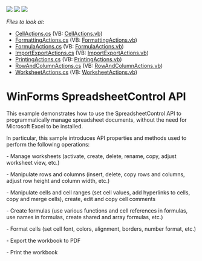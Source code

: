 <!-- default badges list -->
![](https://img.shields.io/endpoint?url=https://codecentral.devexpress.com/api/v1/VersionRange/128614204/14.2.3%2B)
[![](https://img.shields.io/badge/Open_in_DevExpress_Support_Center-FF7200?style=flat-square&logo=DevExpress&logoColor=white)](https://supportcenter.devexpress.com/ticket/details/E4655)
[![](https://img.shields.io/badge/📖_How_to_use_DevExpress_Examples-e9f6fc?style=flat-square)](https://docs.devexpress.com/GeneralInformation/403183)
<!-- default badges end -->
<!-- default file list -->
*Files to look at*:

* [CellActions.cs](./CS/SpreadsheetControl/SpreadsheetActions/CellActions.cs) (VB: [CellActions.vb](./VB/SpreadsheetControl/SpreadsheetActions/CellActions.vb))
* [FormattingActions.cs](./CS/SpreadsheetControl/SpreadsheetActions/FormattingActions.cs) (VB: [FormattingActions.vb](./VB/SpreadsheetControl/SpreadsheetActions/FormattingActions.vb))
* [FormulaActions.cs](./CS/SpreadsheetControl/SpreadsheetActions/FormulaActions.cs) (VB: [FormulaActions.vb](./VB/SpreadsheetControl/SpreadsheetActions/FormulaActions.vb))
* [ImportExportActions.cs](./CS/SpreadsheetControl/SpreadsheetActions/ImportExportActions.cs) (VB: [ImportExportActions.vb](./VB/SpreadsheetControl/SpreadsheetActions/ImportExportActions.vb))
* [PrintingActions.cs](./CS/SpreadsheetControl/SpreadsheetActions/PrintingActions.cs) (VB: [PrintingActions.vb](./VB/SpreadsheetControl/SpreadsheetActions/PrintingActions.vb))
* [RowAndColumnActions.cs](./CS/SpreadsheetControl/SpreadsheetActions/RowAndColumnActions.cs) (VB: [RowAndColumnActions.vb](./VB/SpreadsheetControl/SpreadsheetActions/RowAndColumnActions.vb))
* [WorksheetActions.cs](./CS/SpreadsheetControl/SpreadsheetActions/WorksheetActions.cs) (VB: [WorksheetActions.vb](./VB/SpreadsheetControl/SpreadsheetActions/WorksheetActions.vb))
<!-- default file list end -->
# WinForms SpreadsheetControl API 


<p>This example demonstrates how to use the SpreadsheetControl API to programmatically manage spreadsheet documents, without the need for Microsoft Excel to be installed.</p>
<p>In particular, this sample introduces API properties and methods used to perform the following operations:</p>
<p>- Manage worksheets (activate, create, delete, rename, copy, adjust worksheet view, etc.)</p>
<p>- Manipulate rows and columns (insert, delete, copy rows and columns, adjust row height and column width, etc.)</p>
<p>- Manipulate cells and cell ranges (set cell values, add hyperlinks to cells, copy and merge cells), create, edit and copy cell comments</p>
<p>- Create formulas (use various functions and cell references in formulas, use names in formulas, create shared and array formulas, etc.)</p>
<p>- Format cells (set cell font, colors, alignment, borders, number format, etc.)</p>
<p>- Export the workbook to PDF</p>
<p>- Print the workbook</p>

<br/>


